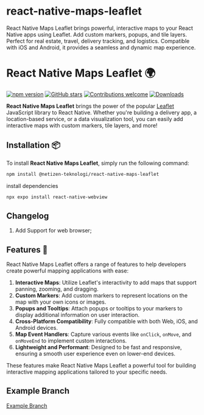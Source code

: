 # react-native-maps-leaflet
React Native Maps Leaflet brings powerful, interactive maps to your React Native apps using Leaflet. Add custom markers, popups, and tile layers. Perfect for real estate, travel, delivery tracking, and logistics. Compatible with iOS and Android, it provides a seamless and dynamic map experience.


# React Native Maps Leaflet 🌍

[![npm version](https://img.shields.io/npm/v/@netizen-teknologi/react-native-maps-leaflet)](https://www.npmjs.com/package/@netizen-teknologi/react-native-maps-leaflet)
[![GitHub stars](https://img.shields.io/github/stars/@netizen-teknologi/react-native-maps-leaflet)](https://github.com/netizen-teknologi/react-native-maps-leaflet/stargazers)
[![Contributions welcome](https://img.shields.io/badge/contributions-welcome-brightgreen.svg?style=flat)](https://github.com/netizen-teknologi/react-native-maps-leaflet/issues)
[![Downloads](https://img.shields.io/npm/dt/@netizen-teknologi/react-native-maps-leaflet.svg)](https://www.npmjs.com/package/@netizen-teknologi/react-native-maps-leaflet)

**React Native Maps Leaflet** brings the power of the popular [Leaflet](https://leafletjs.com/) JavaScript library to React Native. Whether you're building a delivery app, a location-based service, or a data visualization tool, you can easily add interactive maps with custom markers, tile layers, and more!

## Installation 📦

To install **React Native Maps Leaflet**, simply run the following command:

```bash
npm install @netizen-teknologi/react-native-maps-leaflet
```

install dependencies

```bash
npx expo install react-native-webview
```

## Changelog
1. Add Support for web browser;

## Features 🎯

React Native Maps Leaflet offers a range of features to help developers create powerful mapping applications with ease:

1. **Interactive Maps**: Utilize Leaflet's interactivity to add maps that support panning, zooming, and dragging.
2. **Custom Markers**: Add custom markers to represent locations on the map with your own icons or images.
3. **Popups and Tooltips**: Attach popups or tooltips to your markers to display additional information on user interaction.
4. **Cross-Platform Compatibility**: Fully compatible with both Web, iOS, and Android devices.
5. **Map Event Handlers**: Capture various events like `onClick`, `onMove`, and `onMoveEnd` to implement custom interactions.
6. **Lightweight and Performant**: Designed to be fast and responsive, ensuring a smooth user experience even on lower-end devices.

These features make React Native Maps Leaflet a powerful tool for building interactive mapping applications tailored to your specific needs.

## Example Branch

[Example Branch](https://github.com/Netizen-Teknologi/react-native-maps-leaflet/tree/example)